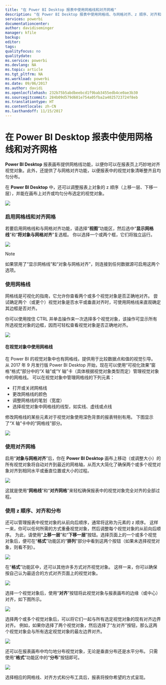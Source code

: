 ```yaml
---
title: "在 Power BI Desktop 报表中使用网格线和对齐网格"
description: "在 Power BI Desktop 报表中使用网格线、与网格对齐、z 顺序、对齐和分布"
services: powerbi
documentationcenter: 
author: davidiseminger
manager: kfile
backup: 
editor: 
tags: 
qualityfocus: no
qualitydate: 
ms.service: powerbi
ms.devlang: NA
ms.topic: article
ms.tgt_pltfrm: NA
ms.workload: powerbi
ms.date: 09/06/2017
ms.author: davidi
ms.openlocfilehash: 232b75b5abdbeebcd1f9bab3455edb4ce0ae3b30
ms.sourcegitcommit: 284b09d579d601e754a05fba2a4025723724f8eb
ms.translationtype: HT
ms.contentlocale: zh-CN
ms.lasthandoff: 11/15/2017
---
```

# <a name="use-gridlines-and-snap-to-grid-in-power-bi-desktop-reports"></a>在 Power BI Desktop 报表中使用网格线和对齐网格
**Power BI Desktop** 报表画布提供网格线功能，以便你可以在报表页上巧妙地对齐视觉对象。此外，还提供了与网格对齐功能，以便报表中的视觉对象清晰整齐且均匀分布。

在 **Power BI Desktop** 中，还可以调整报表上对象的 z 顺序（上移一层、下移一层），并能在画布上对齐或均匀分布选定的视觉对象。

![](media/desktop-gridlines-snap-to-grid/snap-to-grid_0.png)

### <a name="enabling-gridlines-and-snap-to-grid"></a>启用网格线和对齐网格
若要启用网格线和与网格对齐功能，请选择“**视图**”功能区，然后选中“**显示网格线**”和“**将对象与网格对齐**”复选框。 你以选择一个或两个框，它们将独立运行。

![](media/desktop-gridlines-snap-to-grid/snap-to-grid_1.png)

> [!NOTE]
> 如果禁用了“显示网格线”和“对象与网格对齐”，则连接到任何数据源可启用这两个选项。
> 
> 

### <a name="using-gridlines"></a>使用网格线
网格线是可视化的指南，它允许你查看两个或多个视觉对象是否正确地对齐。 尝试确定两个（或更个）视觉对象是否水平或垂直对齐时，可使用网格线来直观确定其边框是否对齐。

你可以使用按住 CTRL 并单击操作来一次选择多个视觉对象，该操作可显示所有所选视觉对象的边框，因而可轻松查看视觉对象是否正确地对齐。

![](media/desktop-gridlines-snap-to-grid/snap-to-grid_2.png)

#### <a name="using-gridlines-inside-visuals"></a>在视觉对象中使用网格线
在 Power BI 的视觉对象中也有网格线，提供用于比较数据点和值的视觉引导。 从 2017 年 9 月发行版 Power BI Desktop 开始，现在可以使用“可视化效果”窗格“格式”部分中的“X 轴”或“Y 轴”卡（具体根据视觉对象类型而定）管理视觉对象中的网格线。 可以在视觉对象中管理网格线的下列元素：

* 打开或关闭网格线
* 更改网格线的颜色
* 调整网格线的笔划（宽度）
* 选择视觉对象中网格线的线型，如实线、虚线或点线

修改网格线的某些元素对于视觉对象使用深色背景的报表特别有用。 下图显示了“X 轴”卡中的“网格线”部分。

![](media/desktop-gridlines-snap-to-grid/snap-to-grid_9.png)

### <a name="using-snap-to-grid"></a>使用对齐网格
启用“**对象与网格对齐**”后，你在 **Power BI Desktop** 画布上移动（或调整大小）的所有视觉对象将自动对齐到最近的网格轴，从而大大简化了确保两个或多个视觉对象对齐到相同水平或垂直位置或大小的过程。

![](media/desktop-gridlines-snap-to-grid/snap-to-grid_3.png)

这就是使用“**网格线**”和“**对齐网格**”来轻松确保报表中的视觉对象完全对齐的全部过程。

### <a name="using-z-order-align-and-distribute"></a>使用 z 顺序、对齐和分布
还可以管理报表中视觉对象的从前向后顺序，通常将这称为元素的 z 顺序。 这样一来，你可以任何所需的方式重叠视觉对象，然后调整每个视觉对象的从前向后顺序。 为此，请使用“**上移一层**”和“**下移一层**”按钮。选择页面上的一个或多个视觉对象后，便可在“**格式**”功能区的“**排列**”部分中看到这两个按钮（如果未选择视觉对象，则看不到）。

![](media/desktop-gridlines-snap-to-grid/snap-to-grid_4.png)

在“**格式**”功能区中，还可以其他许多方式对齐视觉对象。 这样一来，你可以确保按自己认为最适合的方式对齐页面上的视觉对象。

![](media/desktop-gridlines-snap-to-grid/snap-to-grid_5.png)

选择一个视觉对象后，使用“**对齐**”按钮将此视觉对象与报表画布的边缘（或中心）对齐，如下图所示。

![](media/desktop-gridlines-snap-to-grid/snap-to-grid_6.png)

选择两个或多个视觉对象后，可以将它们一起与所有选定视觉对象的现有对齐边界对齐。 例如，如果你选择了两个视觉对象，然后选择了“左对齐”按钮，那么这两个视觉对象会与所有选定视觉对象的最左边界对齐。

![](media/desktop-gridlines-snap-to-grid/snap-to-grid_7.png)

还可以在报表画布中均匀地分布视觉对象，无论是垂直分布还是水平分布。 只需使用“**格式**”功能区中的“**分布**”按钮即可。

![](media/desktop-gridlines-snap-to-grid/snap-to-grid_8.png)

选择相应的网格线、对齐方式和分布工具后，报表将按你希望的方式呈现。

